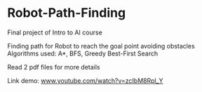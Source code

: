 # Robot-Path-Finding
Final project of Intro to AI course

Finding path for Robot to reach the goal point avoiding obstacles \
Algorithms used: A*, BFS, Greedy Best-First Search

Read 2 pdf files for more details

Link demo: www.youtube.com/watch?v=zcIbM8Rpl_Y
